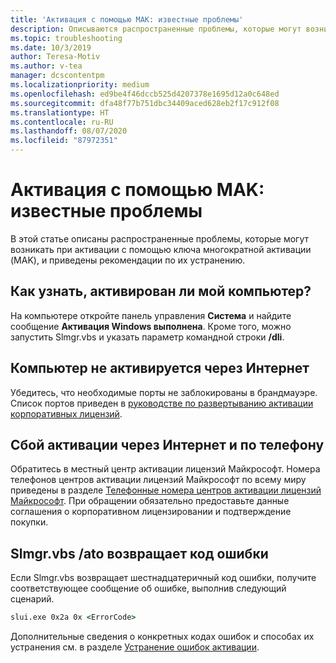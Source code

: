 ```yaml
---
title: 'Активация с помощью MAK: известные проблемы'
description: Описываются распространенные проблемы, которые могут возникнуть во время активации с помощью MAK, а также приводятся рекомендации по их устранению.
ms.topic: troubleshooting
ms.date: 10/3/2019
author: Teresa-Motiv
ms.author: v-tea
manager: dcscontentpm
ms.localizationpriority: medium
ms.openlocfilehash: ed9be4f46dccb525d4207378e1695d12a0c648ed
ms.sourcegitcommit: dfa48f77b751dbc34409aced628eb2f17c912f08
ms.translationtype: HT
ms.contentlocale: ru-RU
ms.lasthandoff: 08/07/2020
ms.locfileid: "87972351"
---
```

# <a name="mak-activation-known-issues"></a>Активация с помощью MAK: известные проблемы

В этой статье описаны распространенные проблемы, которые могут возникать при активации с помощью ключа многократной активации (MAK), и приведены рекомендации по их устранению.

## <a name="how-can-i-tell-whether-my-computer-is-activated"></a>Как узнать, активирован ли мой компьютер?

На компьютере откройте панель управления **Система** и найдите сообщение **Активация Windows выполнена**. Кроме того, можно запустить Slmgr.vbs и указать параметр командной строки **/dli**.

## <a name="the-computer-does-not-activate-over-the-internet"></a>Компьютер не активируется через Интернет

Убедитесь, что необходимые порты не заблокированы в брандмауэре. Список портов приведен в [руководстве по развертыванию активации корпоративных лицензий](https://go.microsoft.com/fwlink/?linkid=150083).

## <a name="internet-and-telephone-activation-fail"></a>Сбой активации через Интернет и по телефону

Обратитесь в местный центр активации лицензий Майкрософт. Номера телефонов центров активации лицензий Майкрософт по всему миру приведены в разделе [Телефонные номера центров активации лицензий Майкрософт](https://www.microsoft.com/Licensing/existing-customer/activation-centers). При обращении обязательно предоставьте данные соглашения о корпоративном лицензировании и подтверждение покупки.

## <a name="slmgrvbs-ato-returns-an-error-code"></a>Slmgr.vbs /ato возвращает код ошибки

Если Slmgr.vbs возвращает шестнадцатеричный код ошибки, получите соответствующее сообщение об ошибке, выполнив следующий сценарий.

```cmd
slui.exe 0x2a 0x <ErrorCode>
```

Дополнительные сведения о конкретных кодах ошибок и способах их устранения см. в разделе [Устранение ошибок активации](activation-error-codes.md).
